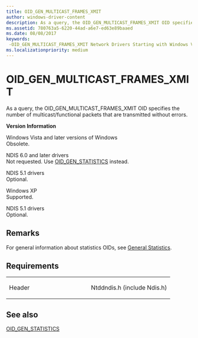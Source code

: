 ```yaml
---
title: OID_GEN_MULTICAST_FRAMES_XMIT
author: windows-driver-content
description: As a query, the OID_GEN_MULTICAST_FRAMES_XMIT OID specifies the number of multicast/functional packets that are transmitted without errors.
ms.assetid: 780763a5-6220-44ad-a6e7-ed63e89baaed
ms.date: 08/08/2017
keywords: 
 -OID_GEN_MULTICAST_FRAMES_XMIT Network Drivers Starting with Windows Vista
ms.localizationpriority: medium
---
```


# OID\_GEN\_MULTICAST\_FRAMES\_XMIT


As a query, the OID\_GEN\_MULTICAST\_FRAMES\_XMIT OID specifies the number of multicast/functional packets that are transmitted without errors.

**Version Information**

<a href="" id="windows-vista-and-later-versions-of-windows"></a>Windows Vista and later versions of Windows  
Obsolete.

<a href="" id="ndis-6-0-and-later-drivers"></a>NDIS 6.0 and later drivers  
Not requested. Use [OID\_GEN\_STATISTICS](oid-gen-statistics.md) instead.

<a href="" id="ndis-5-1-drivers"></a>NDIS 5.1 drivers  
Optional.

<a href="" id="windows-xp"></a>Windows XP  
Supported.

<a href="" id="ndis-5-1-drivers"></a>NDIS 5.1 drivers  
Optional.

Remarks
-------

For general information about statistics OIDs, see [General Statistics](https://msdn.microsoft.com/library/windows/hardware/ff552485).

Requirements
------------

<table>
<colgroup>
<col width="50%" />
<col width="50%" />
</colgroup>
<tbody>
<tr class="odd">
<td><p>Header</p></td>
<td>Ntddndis.h (include Ndis.h)</td>
</tr>
</tbody>
</table>

## See also


[OID\_GEN\_STATISTICS](oid-gen-statistics.md)

 

 





